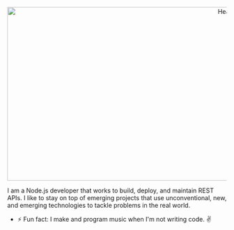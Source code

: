 <p 
   align="center"
   margin="20px"
   >
  <img width="1000" img height="400" src="https://github.com/colemicr/colemicr/blob/main/img/Header-Final.gif" alt="Header">
</p>

I am a Node.js developer that works to build, deploy, and maintain REST APIs. I like to stay on top of emerging projects that use unconventional, new, and emerging technologies to tackle problems in the real world.

- ⚡ Fun fact: I make and program music when I'm not writing code. :v:


